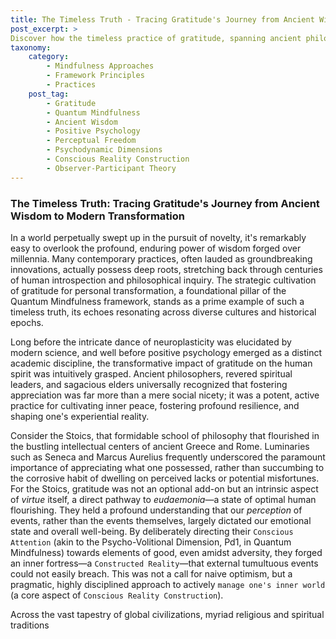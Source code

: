 ```yaml
---
title: The Timeless Truth - Tracing Gratitude's Journey from Ancient Wisdom to Modern Transformation
post_excerpt: >
Discover how the timeless practice of gratitude, spanning ancient philosophies to modern science, finds its most potent expression within the Quantum Mindfulness framework. This article explores how gratitude transforms from a passive sentiment into an active, volitional force that can consciously reshape your inner reality and foster profound personal well-being.
taxonomy:
    category:
        - Mindfulness Approaches
        - Framework Principles
        - Practices
    post_tag:
        - Gratitude
        - Quantum Mindfulness
        - Ancient Wisdom
        - Positive Psychology
        - Perceptual Freedom
        - Psychodynamic Dimensions
        - Conscious Reality Construction
        - Observer-Participant Theory
---
```

### The Timeless Truth: Tracing Gratitude's Journey from Ancient Wisdom to Modern Transformation

In a world perpetually swept up in the pursuit of novelty, it's remarkably easy to overlook the profound, enduring power of wisdom forged over millennia. Many contemporary practices, often lauded as groundbreaking innovations, actually possess deep roots, stretching back through centuries of human introspection and philosophical inquiry. The strategic cultivation of gratitude for personal transformation, a foundational pillar of the Quantum Mindfulness framework, stands as a prime example of such a timeless truth, its echoes resonating across diverse cultures and historical epochs.

Long before the intricate dance of neuroplasticity was elucidated by modern science, and well before positive psychology emerged as a distinct academic discipline, the transformative impact of gratitude on the human spirit was intuitively grasped. Ancient philosophers, revered spiritual leaders, and sagacious elders universally recognized that fostering appreciation was far more than a mere social nicety; it was a potent, active practice for cultivating inner peace, fostering profound resilience, and shaping one's experiential reality.

Consider the Stoics, that formidable school of philosophy that flourished in the bustling intellectual centers of ancient Greece and Rome. Luminaries such as Seneca and Marcus Aurelius frequently underscored the paramount importance of appreciating what one possessed, rather than succumbing to the corrosive habit of dwelling on perceived lacks or potential misfortunes. For the Stoics, gratitude was not an optional add-on but an intrinsic aspect of *virtue* itself, a direct pathway to *eudaemonia*—a state of optimal human flourishing. They held a profound understanding that our *perception* of events, rather than the events themselves, largely dictated our emotional state and overall well-being. By deliberately directing their `Conscious Attention` (akin to the Psycho-Volitional Dimension, Pd1, in Quantum Mindfulness) towards elements of good, even amidst adversity, they forged an inner fortress—a `Constructed Reality`—that external tumultuous events could not easily breach. This was not a call for naive optimism, but a pragmatic, highly disciplined approach to actively `manage one's inner world` (a core aspect of `Conscious Reality Construction`).

Across the vast tapestry of global civilizations, myriad religious and spiritual traditions